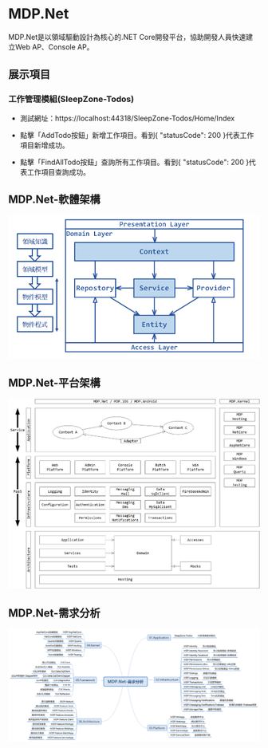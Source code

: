 # MDP.Net 

MDP.Net是以領域驅動設計為核心的.NET Core開發平台，協助開發人員快速建立Web AP、Console AP。

## 展示項目

### 工作管理模組(SleepZone-Todos)

- 測試網址：https://localhost:44318/SleepZone-Todos/Home/Index

- 點擊「AddTodo按鈕」新增工作項目。看到{ "statusCode": 200 }代表工作項目新增成功。

- 點擊「FindAllTodo按鈕」查詢所有工作項目。看到{ "statusCode": 200 }代表工作項目查詢成功。

## MDP.Net-軟體架構

![MDP.Net-軟體架構](https://raw.githubusercontent.com/Clark159/MDP.Net/master/doc/MDP.Net-%E8%BB%9F%E9%AB%94%E6%9E%B6%E6%A7%8B.png)

## MDP.Net-平台架構

![MDP.Net-平台架構](https://github.com/Clark159/MDP.Net/raw/master/doc/MDP.Net-%E5%B9%B3%E5%8F%B0%E6%9E%B6%E6%A7%8B.png)

## MDP.Net-需求分析

![MDP.Net-需求分析](https://raw.githubusercontent.com/Clark159/MDP.Net/master/doc/MDP.Net-%E9%9C%80%E6%B1%82%E5%88%86%E6%9E%90.png)



